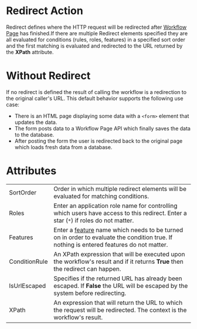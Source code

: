 # Redirect Action

Redirect defines where the HTTP request will be redirected after [Workflow Page](/t/Workflow-Page) has finished.If there are multiple Redirect elements specified they are all evaluated for conditions (rules, roles, features) in a specified sort order and the first matching is evaluated and redirected to the URL returned by the **XPath** attribute.

# Without Redirect

If no redirect is defined the result of calling the workflow is a redirection to the original caller's URL. This default behavior supports the following use case:

-   There is an HTML page displaying some data with a `<form>` element that updates the data.
-   The form posts data to a Workflow Page API which finally saves the data to the database.
-   After posting the form the user is redirected back to the original page which loads fresh data from a database.

# Attributes

|               |                                                                                                                                                                                                  |
|---------------|--------------------------------------------------------------------------------------------------------------------------------------------------------------------------------------------------|
| SortOrder     | Order in which multiple redirect elements will be evaluated for matching conditions.                                                                                                             |
| Roles         | Enter an application role name for controlling which users have access to this redirect. Enter a star (`*`) if roles do not matter.                                                              |
| Features      | Enter a [feature](/t/Features) name which needs to be turned on in order to evaluate the condition true. If nothing is entered features do not matter. |
| ConditionRule | An XPath expression that will be executed upon the workflow's result and if it returns **True** then the redirect can happen.                                                                    |
| IsUrlEscaped  | Specifies if the returned URL has already been escaped. If **False** the URL will be escaped by the system before redirecting.                                                                   |
| XPath         | An expression that will return the URL to which the request will be redirected. The context is the workflow's result.                                                                            |
